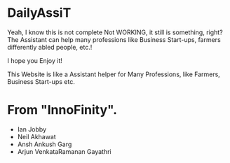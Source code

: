 # DailyAssiT

Yeah, I know this is not complete Not WORKING, it still is something, right? The Assistant can help many professions like Business Start-ups, farmers differently abled people, etc.! 

I hope you Enjoy it!


This Website is like a Assistant helper for Many Professions, like Farmers, Business Start-ups etc.

# From "InnoFinity".
- Ian Jobby
- Neil Akhawat
- Ansh Ankush Garg
- Arjun VenkataRamanan Gayathri

